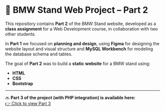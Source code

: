 # 🚗 BMW Stand Web Project – Part 2

This repository contains **Part 2** of the BMW Stand website, developed as a **class assignment** for a Web Development course, in collaboration with two other students.

In **Part 1** we focused on **planning and design**, using **Figma** for designing the website layout and visual structure and **MySQL Workbench** for modeling the database schema and tables.

The goal of **Part 2** was to build a **static website** for a BMW stand using:

- **HTML**
- **CSS**
- **Bootstrap**

---

🔜 **Part 3 of the project (with PHP integration) is available here:**  
[👉 Click to view Part 3](https://github.com/hbizu/wd-project-part-3-group-11.git)
